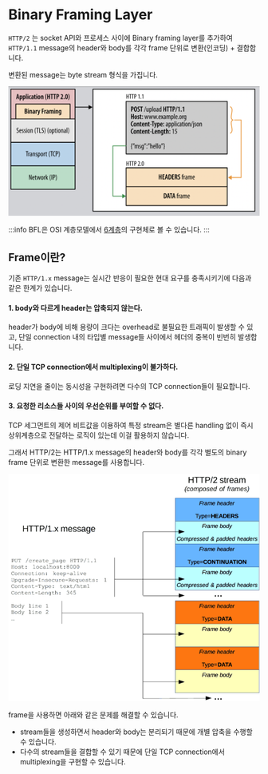 # Binary Framing Layer

`HTTP/2` 는 socket API와 프로세스 사이에 Binary framing layer를 추가하여 `HTTP/1.1` message의 header와 body를 각각 frame 단위로 변환(인코딩) + 결합합니다.

변환된 message는 byte stream 형식을 가집니다.

<p align="center">
    <img src='../_images/bfl.png' placeholder="Binary Framing Layer" />
</p>

:::info
BFL은 OSI 계층모델에서 [6계층](../../../books/TCP_IP_완벽_가이드/6장/6-6.html#프리젠테이션-계층-6계층)의 구현체로 볼 수 있습니다.
:::

## Frame이란?

기존 `HTTP/1.x` message는 실시간 반응이 필요한 현대 요구를 충족시키기에 다음과 같은 한계가 있습니다.

#### 1. body와 다르게 header는 압축되지 않는다.

header가 body에 비해 용량이 크다는 overhead로 불필요한 트래픽이 발생할 수 있고, 단일 connection 내의 타입별 message들 사이에서 헤더의 중복이 빈번히 발생합니다.

#### 2. 단일 TCP connection에서 multiplexing이 불가하다.

로딩 지연을 줄이는 동시성을 구현하려면 다수의 TCP connection들이 필요합니다.

#### 3. 요청한 리소스들 사이의 우선순위를 부여할 수 없다.

TCP 세그먼트의 제어 비트값을 이용하여 특정 stream은 별다른 handling 없이 즉시 상위계층으로 전달하는 로직이 있는데 이걸 활용하지 않습니다.

그래서 HTTP/2는 HTTP/1.x message의 header와 body를 각각 별도의 binary frame 단위로 변환한 message를 사용합니다.

<p align="center">
    <img src='../_images/http2-frame.png' placeholder="HTTP2 Frame" />
</p>

frame을 사용하면 아래와 같은 문제를 해결할 수 있습니다.

- stream들을 생성하면서 header와 body는 분리되기 때문에 개별 압축을 수행할 수 있습니다.
- 다수의 stream들을 결합할 수 있기 때문에 단일 TCP connection에서 multiplexing을 구현할 수 있습니다.
